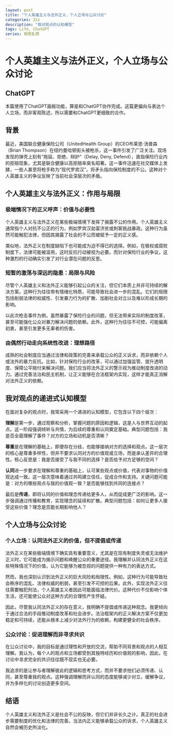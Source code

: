 ```yaml
---
layout: post
title: "个人英雄主义与法外正义，个人立场与公众讨论"
categories: Zzz
description: "我对观点的认知模型"
tags: Life, ChatGPT
series: 胡思乱想
---
```


# 个人英雄主义与法外正义，个人立场与公众讨论

## ChatGPT

本篇使用了ChatGPT画板功能，算是和ChatGPT协作完成。这篇更偏向与表达个人立场，而非客观陈述，所以需要和ChatGPT更细致的合作。

## 背景

最近，美国联合健康保险公司（UnitedHealth Group）的CEO布莱恩·汤普森（Brian Thompson）在纽约曼哈顿街头被枪杀，这一事件引发了广泛关注。现场发现的弹壳上刻有“拖延、拒绝、辩护”（Delay, Deny, Defend），直指保险行业内的拒赔现象，尤其是联合健康以高拒赔率臭名昭著。这一事件迅速在社交媒体上发酵，一些人甚至将枪手称为“现代罗宾汉”，将矛头指向保险制度的不公。这种对个人英雄主义的争议反映了当前社会深层次的矛盾。

## 个人英雄主义与法外正义：作用与局限

### 极端情况下的正义呼声：价值与必要性

个人英雄主义与法外正义在某些极端情境下发挥了揭露不公的作用。个人英雄主义通常指个人对抗不公正的行为，例如罗宾汉劫富济贫或刺客挑战暴政。这种行为虽然可能触犯法律，但因其揭露了社会的不公而被赋予一定的正义感。

类似地，法外正义在制度缺陷下也可能成为迫不得已的选择。例如，在极权或腐败制度下，法律可能被滥用，这时反抗行动被视为必要。而针对保险行业的争议，这种激烈的行动确实引发了对行业潜在问题的反思。

### 短暂的激荡与深远的隐患：局限与风险

尽管个人英雄主义和法外正义能够引起公众的关注，但它们本质上并非可持续的解决方案。这种行为往往带有情绪化特质，可能导致社会进一步的混乱。它们的局限包括削弱法律的权威性、引发暴力行为的扩散、加剧社会对立以及难以形成长期的影响。

以此次枪击事件为例，虽然暴露了保险行业的问题，但无法带来实际的制度改革，甚至可能强化公众对暴力解决问题的依赖。此外，这种行为往往不可控，可能偏离初衷，甚至引发更多无辜者的伤害。

### 由偶然行动走向系统性改进：理想路径

成熟的社会制度应当通过法律和政策的完善来承载公众的正义诉求，而非依赖个人或法外的暴力反抗。比如，针对保险行业的改革，可以通过加强监管、提升透明度、保障公平赔付来解决问题。我们应当将法外正义的警示视为推动制度改进的动力。通过完善法治和民主机制，让正义能够在合法框架内实现，这样才能真正消解对法外正义的依赖。

## 我对观点的递进式认知模型

在面对复杂的观点时，我常采用一个递进的认知模型，它包含以下四个层次：

**理解**是第一步，通过观察和分析，掌握问题的原因和逻辑，这是人与世界互动的起点。这一阶段强调倾听与共情，为后续的尊重和认同奠定基础。典型问题包括：我是否全面理解了事件？对方的立场和动机是否清晰？

**尊重**是在理解的基础上，即便存在分歧，也能够接纳对方的选择和观点。这一层次的核心是尊重多样性，但并不要求认同对方的价值观或立场，而是承认差异的合理性。核心反思是：我是否接受了与我不同的选择？是否给予对方足够的空间？

**认同**进一步要求在理解和尊重的基础上，认可某些观点或价值，代表对事物的价值观达成一致。这一层次意味着通过共鸣建立信任，促成合作和支持。关键问题可能是：对方的哪些观点与我的价值观一致？是否能够找到共同的连接点？

最后是**传递**，即将认同的价值和理念传递给更多人，从而促成更广泛的影响。这一步强调通过传播和教育，实现理念的延续和扩散。典型问题包括：如何让更多人接受这些价值？理念是否能长期影响他人？

## 个人立场与公众讨论

### 个人立场：认同法外正义的价值，但不提倡或传递

法外正义在某些极端情境下确实具有重要意义，尤其是在现有制度失灵或无法维护正义时，它可能成为揭示问题和唤醒公众的重要途径。我理解并认同法外正义在这些特殊情况下的价值，认为它能够为被忽视的问题提供一种有力的表达方式。

然而，我也深刻认识到法外正义的巨大风险和局限性。例如，这种行为可能导致社会秩序的混乱、法律权威的削弱，甚至引发不可控的后果。此外，实现法外正义往往需要触犯刑法，个人英雄主义者因此可能面临法律代价。这种代价不仅影响个体生活，还可能使公众对这种方式的合理性产生怀疑。

因此，尽管我认同法外正义的存在意义，我明确不提倡或传递这种观念。我更倾向于通过合法的手段推动制度改革和社会进步。法治框架内的正义解决方案不仅更加稳定和可持续，还能从根本上减少对法外行为的依赖，构建更健全的社会秩序。

### 公众讨论：促进理解而非寻求共识

在公众讨论中，我的目标是通过理性和开放的交流，帮助不同背景和观点的人相互理解。我认为，每个人的观点和立场都受到其独特经历和价值观的影响，因此，在讨论中寻求完全的共识往往既不现实也无必要。

我追求的是让参与者理解彼此的逻辑和思考方式，而并不要求他们必须传递、认同，甚至尊重我的观点。这种强调理解而非认同的态度能够减少对立，缓解争议，并为多样化的讨论创造更多空间。

## 结语

个人英雄主义和法外正义是社会不公的反映，但它们并非长久之计。真正的社会进步需要制度的优化和法律的完善。当法内正义能够承载公众的诉求，个人英雄主义自然会被历史所淡化。
